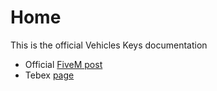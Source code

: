 # Home

This is the official Vehicles Keys documentation

- Official [FiveM post](https://forum.cfx.re/t/esx-qbcore-vehicles-keys-vehicles-lock-remote-control-ui-and-much-more/4857274)
- Tebex [page](https://jaksam1074-fivem-scripts.tebex.io/)